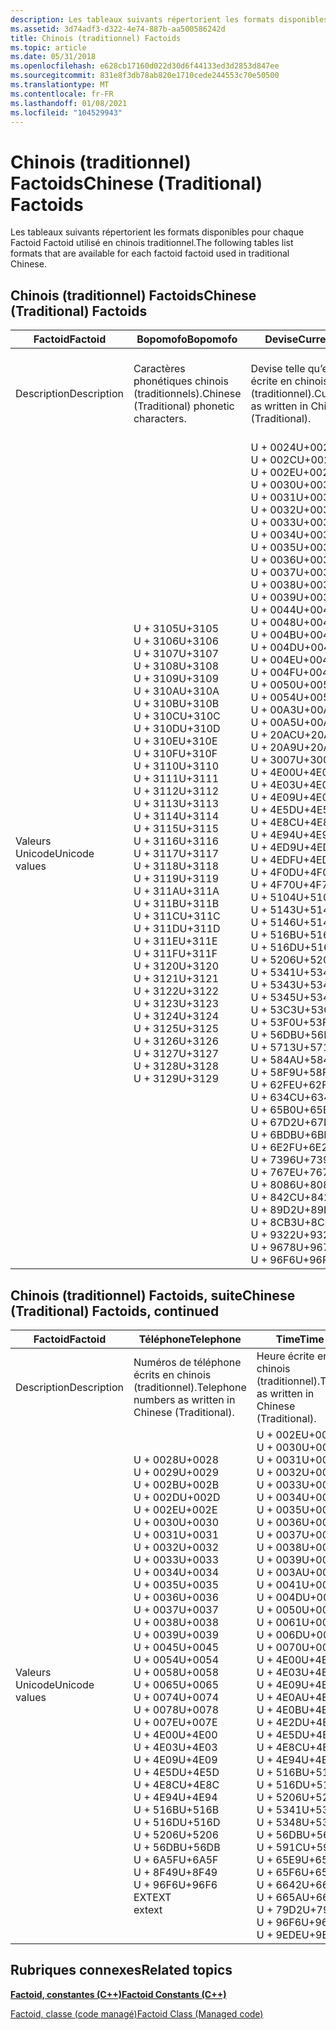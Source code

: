 ```yaml
---
description: Les tableaux suivants répertorient les formats disponibles pour chaque Factoid Factoid utilisé en chinois traditionnel.
ms.assetid: 3d74adf3-d322-4e74-887b-aa500586242d
title: Chinois (traditionnel) Factoids
ms.topic: article
ms.date: 05/31/2018
ms.openlocfilehash: e628cb17160d022d30d6f44133ed3d2853d847ee
ms.sourcegitcommit: 831e8f3db78ab820e1710cede244553c70e50500
ms.translationtype: MT
ms.contentlocale: fr-FR
ms.lasthandoff: 01/08/2021
ms.locfileid: "104529943"
---
```

# <a name="chinese-traditional-factoids"></a><span data-ttu-id="eb494-103">Chinois (traditionnel) Factoids</span><span class="sxs-lookup"><span data-stu-id="eb494-103">Chinese (Traditional) Factoids</span></span>

<span data-ttu-id="eb494-104">Les tableaux suivants répertorient les formats disponibles pour chaque Factoid Factoid utilisé en chinois traditionnel.</span><span class="sxs-lookup"><span data-stu-id="eb494-104">The following tables list formats that are available for each factoid factoid used in traditional Chinese.</span></span>

## <a name="chinese-traditional-factoids"></a><span data-ttu-id="eb494-105">Chinois (traditionnel) Factoids</span><span class="sxs-lookup"><span data-stu-id="eb494-105">Chinese (Traditional) Factoids</span></span>



| <span data-ttu-id="eb494-106">Factoid</span><span class="sxs-lookup"><span data-stu-id="eb494-106">Factoid</span></span>                   | <span data-ttu-id="eb494-107">**Bopomofo**</span><span class="sxs-lookup"><span data-stu-id="eb494-107">**Bopomofo**</span></span>                                                                                                                                                                                                                                                                                                                                                                                                                                                                                                                                                                                                                                                                              | <span data-ttu-id="eb494-108">**Devise**</span><span class="sxs-lookup"><span data-stu-id="eb494-108">**Currency**</span></span>                                                                                                                                                                                                                                                                                                                                                                                                                                                                                                                                                                                                                                                                                                                                                                                                                                                                                                                                                                                                                                                                                                                                                                                                                        | <span data-ttu-id="eb494-109">**Date**</span><span class="sxs-lookup"><span data-stu-id="eb494-109">**Date**</span></span>                                                                                                                                                                                                                                                                                                                                                                                                                                                                                                                                                                                                                                                                                                                                                                            | <span data-ttu-id="eb494-110">**Nombre**</span><span class="sxs-lookup"><span data-stu-id="eb494-110">**Number**</span></span>                                                                                                                                                                                                                                                                                                                                                                                                                                                                                                                                                                                                                                                                                |
|---------------------------|-------------------------------------------------------------------------------------------------------------------------------------------------------------------------------------------------------------------------------------------------------------------------------------------------------------------------------------------------------------------------------------------------------------------------------------------------------------------------------------------------------------------------------------------------------------------------------------------------------------------------------------------------------------------------------------------|-------------------------------------------------------------------------------------------------------------------------------------------------------------------------------------------------------------------------------------------------------------------------------------------------------------------------------------------------------------------------------------------------------------------------------------------------------------------------------------------------------------------------------------------------------------------------------------------------------------------------------------------------------------------------------------------------------------------------------------------------------------------------------------------------------------------------------------------------------------------------------------------------------------------------------------------------------------------------------------------------------------------------------------------------------------------------------------------------------------------------------------------------------------------------------------------------------------------------------------|-------------------------------------------------------------------------------------------------------------------------------------------------------------------------------------------------------------------------------------------------------------------------------------------------------------------------------------------------------------------------------------------------------------------------------------------------------------------------------------------------------------------------------------------------------------------------------------------------------------------------------------------------------------------------------------------------------------------------------------------------------------------------------------|-------------------------------------------------------------------------------------------------------------------------------------------------------------------------------------------------------------------------------------------------------------------------------------------------------------------------------------------------------------------------------------------------------------------------------------------------------------------------------------------------------------------------------------------------------------------------------------------------------------------------------------------------------------------------------------------|
| <span data-ttu-id="eb494-111">Description</span><span class="sxs-lookup"><span data-stu-id="eb494-111">Description</span></span><br/>    | <span data-ttu-id="eb494-112">Caractères phonétiques chinois (traditionnels).</span><span class="sxs-lookup"><span data-stu-id="eb494-112">Chinese (Traditional) phonetic characters.</span></span><br/>                                                                                                                                                                                                                                                                                                                                                                                                                                                                                                                                                                                                                                     | <span data-ttu-id="eb494-113">Devise telle qu’elle est écrite en chinois (traditionnel).</span><span class="sxs-lookup"><span data-stu-id="eb494-113">Currency as written in Chinese (Traditional).</span></span><br/>                                                                                                                                                                                                                                                                                                                                                                                                                                                                                                                                                                                                                                                                                                                                                                                                                                                                                                                                                                                                                                                                                                                                                                            | <span data-ttu-id="eb494-114">Dates telles qu’écrites en chinois (traditionnel).</span><span class="sxs-lookup"><span data-stu-id="eb494-114">Dates as written in Chinese (Traditional).</span></span><br/>                                                                                                                                                                                                                                                                                                                                                                                                                                                                                                                                                                                                                                                                                                                               | <span data-ttu-id="eb494-115">Nombres tels qu’écrits en chinois (traditionnel).</span><span class="sxs-lookup"><span data-stu-id="eb494-115">Numbers as written in Chinese (Traditional).</span></span><br/>                                                                                                                                                                                                                                                                                                                                                                                                                                                                                                                                                                                                                                   |
| <span data-ttu-id="eb494-116">Valeurs Unicode</span><span class="sxs-lookup"><span data-stu-id="eb494-116">Unicode values</span></span><br/> | <span data-ttu-id="eb494-117">U + 3105</span><span class="sxs-lookup"><span data-stu-id="eb494-117">U+3105</span></span><br/> <span data-ttu-id="eb494-118">U + 3106</span><span class="sxs-lookup"><span data-stu-id="eb494-118">U+3106</span></span><br/> <span data-ttu-id="eb494-119">U + 3107</span><span class="sxs-lookup"><span data-stu-id="eb494-119">U+3107</span></span><br/> <span data-ttu-id="eb494-120">U + 3108</span><span class="sxs-lookup"><span data-stu-id="eb494-120">U+3108</span></span><br/> <span data-ttu-id="eb494-121">U + 3109</span><span class="sxs-lookup"><span data-stu-id="eb494-121">U+3109</span></span><br/> <span data-ttu-id="eb494-122">U + 310A</span><span class="sxs-lookup"><span data-stu-id="eb494-122">U+310A</span></span><br/> <span data-ttu-id="eb494-123">U + 310B</span><span class="sxs-lookup"><span data-stu-id="eb494-123">U+310B</span></span><br/> <span data-ttu-id="eb494-124">U + 310C</span><span class="sxs-lookup"><span data-stu-id="eb494-124">U+310C</span></span><br/> <span data-ttu-id="eb494-125">U + 310D</span><span class="sxs-lookup"><span data-stu-id="eb494-125">U+310D</span></span><br/> <span data-ttu-id="eb494-126">U + 310E</span><span class="sxs-lookup"><span data-stu-id="eb494-126">U+310E</span></span><br/> <span data-ttu-id="eb494-127">U + 310F</span><span class="sxs-lookup"><span data-stu-id="eb494-127">U+310F</span></span><br/> <span data-ttu-id="eb494-128">U + 3110</span><span class="sxs-lookup"><span data-stu-id="eb494-128">U+3110</span></span><br/> <span data-ttu-id="eb494-129">U + 3111</span><span class="sxs-lookup"><span data-stu-id="eb494-129">U+3111</span></span><br/> <span data-ttu-id="eb494-130">U + 3112</span><span class="sxs-lookup"><span data-stu-id="eb494-130">U+3112</span></span><br/> <span data-ttu-id="eb494-131">U + 3113</span><span class="sxs-lookup"><span data-stu-id="eb494-131">U+3113</span></span><br/> <span data-ttu-id="eb494-132">U + 3114</span><span class="sxs-lookup"><span data-stu-id="eb494-132">U+3114</span></span><br/> <span data-ttu-id="eb494-133">U + 3115</span><span class="sxs-lookup"><span data-stu-id="eb494-133">U+3115</span></span><br/> <span data-ttu-id="eb494-134">U + 3116</span><span class="sxs-lookup"><span data-stu-id="eb494-134">U+3116</span></span><br/> <span data-ttu-id="eb494-135">U + 3117</span><span class="sxs-lookup"><span data-stu-id="eb494-135">U+3117</span></span><br/> <span data-ttu-id="eb494-136">U + 3118</span><span class="sxs-lookup"><span data-stu-id="eb494-136">U+3118</span></span><br/> <span data-ttu-id="eb494-137">U + 3119</span><span class="sxs-lookup"><span data-stu-id="eb494-137">U+3119</span></span><br/> <span data-ttu-id="eb494-138">U + 311A</span><span class="sxs-lookup"><span data-stu-id="eb494-138">U+311A</span></span><br/> <span data-ttu-id="eb494-139">U + 311B</span><span class="sxs-lookup"><span data-stu-id="eb494-139">U+311B</span></span><br/> <span data-ttu-id="eb494-140">U + 311C</span><span class="sxs-lookup"><span data-stu-id="eb494-140">U+311C</span></span><br/> <span data-ttu-id="eb494-141">U + 311D</span><span class="sxs-lookup"><span data-stu-id="eb494-141">U+311D</span></span><br/> <span data-ttu-id="eb494-142">U + 311E</span><span class="sxs-lookup"><span data-stu-id="eb494-142">U+311E</span></span><br/> <span data-ttu-id="eb494-143">U + 311F</span><span class="sxs-lookup"><span data-stu-id="eb494-143">U+311F</span></span><br/> <span data-ttu-id="eb494-144">U + 3120</span><span class="sxs-lookup"><span data-stu-id="eb494-144">U+3120</span></span><br/> <span data-ttu-id="eb494-145">U + 3121</span><span class="sxs-lookup"><span data-stu-id="eb494-145">U+3121</span></span><br/> <span data-ttu-id="eb494-146">U + 3122</span><span class="sxs-lookup"><span data-stu-id="eb494-146">U+3122</span></span><br/> <span data-ttu-id="eb494-147">U + 3123</span><span class="sxs-lookup"><span data-stu-id="eb494-147">U+3123</span></span><br/> <span data-ttu-id="eb494-148">U + 3124</span><span class="sxs-lookup"><span data-stu-id="eb494-148">U+3124</span></span><br/> <span data-ttu-id="eb494-149">U + 3125</span><span class="sxs-lookup"><span data-stu-id="eb494-149">U+3125</span></span><br/> <span data-ttu-id="eb494-150">U + 3126</span><span class="sxs-lookup"><span data-stu-id="eb494-150">U+3126</span></span><br/> <span data-ttu-id="eb494-151">U + 3127</span><span class="sxs-lookup"><span data-stu-id="eb494-151">U+3127</span></span><br/> <span data-ttu-id="eb494-152">U + 3128</span><span class="sxs-lookup"><span data-stu-id="eb494-152">U+3128</span></span><br/> <span data-ttu-id="eb494-153">U + 3129</span><span class="sxs-lookup"><span data-stu-id="eb494-153">U+3129</span></span><br/> | <span data-ttu-id="eb494-154">U + 0024</span><span class="sxs-lookup"><span data-stu-id="eb494-154">U+0024</span></span><br/> <span data-ttu-id="eb494-155">U + 002C</span><span class="sxs-lookup"><span data-stu-id="eb494-155">U+002C</span></span><br/> <span data-ttu-id="eb494-156">U + 002E</span><span class="sxs-lookup"><span data-stu-id="eb494-156">U+002E</span></span><br/> <span data-ttu-id="eb494-157">U + 0030</span><span class="sxs-lookup"><span data-stu-id="eb494-157">U+0030</span></span><br/> <span data-ttu-id="eb494-158">U + 0031</span><span class="sxs-lookup"><span data-stu-id="eb494-158">U+0031</span></span><br/> <span data-ttu-id="eb494-159">U + 0032</span><span class="sxs-lookup"><span data-stu-id="eb494-159">U+0032</span></span><br/> <span data-ttu-id="eb494-160">U + 0033</span><span class="sxs-lookup"><span data-stu-id="eb494-160">U+0033</span></span><br/> <span data-ttu-id="eb494-161">U + 0034</span><span class="sxs-lookup"><span data-stu-id="eb494-161">U+0034</span></span><br/> <span data-ttu-id="eb494-162">U + 0035</span><span class="sxs-lookup"><span data-stu-id="eb494-162">U+0035</span></span><br/> <span data-ttu-id="eb494-163">U + 0036</span><span class="sxs-lookup"><span data-stu-id="eb494-163">U+0036</span></span><br/> <span data-ttu-id="eb494-164">U + 0037</span><span class="sxs-lookup"><span data-stu-id="eb494-164">U+0037</span></span><br/> <span data-ttu-id="eb494-165">U + 0038</span><span class="sxs-lookup"><span data-stu-id="eb494-165">U+0038</span></span><br/> <span data-ttu-id="eb494-166">U + 0039</span><span class="sxs-lookup"><span data-stu-id="eb494-166">U+0039</span></span><br/> <span data-ttu-id="eb494-167">U + 0044</span><span class="sxs-lookup"><span data-stu-id="eb494-167">U+0044</span></span><br/> <span data-ttu-id="eb494-168">U + 0048</span><span class="sxs-lookup"><span data-stu-id="eb494-168">U+0048</span></span><br/> <span data-ttu-id="eb494-169">U + 004B</span><span class="sxs-lookup"><span data-stu-id="eb494-169">U+004B</span></span><br/> <span data-ttu-id="eb494-170">U + 004D</span><span class="sxs-lookup"><span data-stu-id="eb494-170">U+004D</span></span><br/> <span data-ttu-id="eb494-171">U + 004E</span><span class="sxs-lookup"><span data-stu-id="eb494-171">U+004E</span></span><br/> <span data-ttu-id="eb494-172">U + 004F</span><span class="sxs-lookup"><span data-stu-id="eb494-172">U+004F</span></span><br/> <span data-ttu-id="eb494-173">U + 0050</span><span class="sxs-lookup"><span data-stu-id="eb494-173">U+0050</span></span><br/> <span data-ttu-id="eb494-174">U + 0054</span><span class="sxs-lookup"><span data-stu-id="eb494-174">U+0054</span></span><br/> <span data-ttu-id="eb494-175">U + 00A3</span><span class="sxs-lookup"><span data-stu-id="eb494-175">U+00A3</span></span><br/> <span data-ttu-id="eb494-176">U + 00A5</span><span class="sxs-lookup"><span data-stu-id="eb494-176">U+00A5</span></span><br/> <span data-ttu-id="eb494-177">U + 20AC</span><span class="sxs-lookup"><span data-stu-id="eb494-177">U+20AC</span></span><br/> <span data-ttu-id="eb494-178">U + 20A9</span><span class="sxs-lookup"><span data-stu-id="eb494-178">U+20A9</span></span><br/> <span data-ttu-id="eb494-179">U + 3007</span><span class="sxs-lookup"><span data-stu-id="eb494-179">U+3007</span></span><br/> <span data-ttu-id="eb494-180">U + 4E00</span><span class="sxs-lookup"><span data-stu-id="eb494-180">U+4E00</span></span><br/> <span data-ttu-id="eb494-181">U + 4E03</span><span class="sxs-lookup"><span data-stu-id="eb494-181">U+4E03</span></span><br/> <span data-ttu-id="eb494-182">U + 4E09</span><span class="sxs-lookup"><span data-stu-id="eb494-182">U+4E09</span></span><br/> <span data-ttu-id="eb494-183">U + 4E5D</span><span class="sxs-lookup"><span data-stu-id="eb494-183">U+4E5D</span></span><br/> <span data-ttu-id="eb494-184">U + 4E8C</span><span class="sxs-lookup"><span data-stu-id="eb494-184">U+4E8C</span></span><br/> <span data-ttu-id="eb494-185">U + 4E94</span><span class="sxs-lookup"><span data-stu-id="eb494-185">U+4E94</span></span><br/> <span data-ttu-id="eb494-186">U + 4ED9</span><span class="sxs-lookup"><span data-stu-id="eb494-186">U+4ED9</span></span><br/> <span data-ttu-id="eb494-187">U + 4EDF</span><span class="sxs-lookup"><span data-stu-id="eb494-187">U+4EDF</span></span><br/> <span data-ttu-id="eb494-188">U + 4F0D</span><span class="sxs-lookup"><span data-stu-id="eb494-188">U+4F0D</span></span><br/> <span data-ttu-id="eb494-189">U + 4F70</span><span class="sxs-lookup"><span data-stu-id="eb494-189">U+4F70</span></span><br/> <span data-ttu-id="eb494-190">U + 5104</span><span class="sxs-lookup"><span data-stu-id="eb494-190">U+5104</span></span><br/> <span data-ttu-id="eb494-191">U + 5143</span><span class="sxs-lookup"><span data-stu-id="eb494-191">U+5143</span></span><br/> <span data-ttu-id="eb494-192">U + 5146</span><span class="sxs-lookup"><span data-stu-id="eb494-192">U+5146</span></span><br/> <span data-ttu-id="eb494-193">U + 516B</span><span class="sxs-lookup"><span data-stu-id="eb494-193">U+516B</span></span><br/> <span data-ttu-id="eb494-194">U + 516D</span><span class="sxs-lookup"><span data-stu-id="eb494-194">U+516D</span></span><br/> <span data-ttu-id="eb494-195">U + 5206</span><span class="sxs-lookup"><span data-stu-id="eb494-195">U+5206</span></span><br/> <span data-ttu-id="eb494-196">U + 5341</span><span class="sxs-lookup"><span data-stu-id="eb494-196">U+5341</span></span><br/> <span data-ttu-id="eb494-197">U + 5343</span><span class="sxs-lookup"><span data-stu-id="eb494-197">U+5343</span></span><br/> <span data-ttu-id="eb494-198">U + 5345</span><span class="sxs-lookup"><span data-stu-id="eb494-198">U+5345</span></span><br/> <span data-ttu-id="eb494-199">U + 53C3</span><span class="sxs-lookup"><span data-stu-id="eb494-199">U+53C3</span></span><br/> <span data-ttu-id="eb494-200">U + 53F0</span><span class="sxs-lookup"><span data-stu-id="eb494-200">U+53F0</span></span><br/> <span data-ttu-id="eb494-201">U + 56DB</span><span class="sxs-lookup"><span data-stu-id="eb494-201">U+56DB</span></span><br/> <span data-ttu-id="eb494-202">U + 5713</span><span class="sxs-lookup"><span data-stu-id="eb494-202">U+5713</span></span><br/> <span data-ttu-id="eb494-203">U + 584A</span><span class="sxs-lookup"><span data-stu-id="eb494-203">U+584A</span></span><br/> <span data-ttu-id="eb494-204">U + 58F9</span><span class="sxs-lookup"><span data-stu-id="eb494-204">U+58F9</span></span><br/> <span data-ttu-id="eb494-205">U + 62FE</span><span class="sxs-lookup"><span data-stu-id="eb494-205">U+62FE</span></span><br/> <span data-ttu-id="eb494-206">U + 634C</span><span class="sxs-lookup"><span data-stu-id="eb494-206">U+634C</span></span><br/> <span data-ttu-id="eb494-207">U + 65B0</span><span class="sxs-lookup"><span data-stu-id="eb494-207">U+65B0</span></span><br/> <span data-ttu-id="eb494-208">U + 67D2</span><span class="sxs-lookup"><span data-stu-id="eb494-208">U+67D2</span></span><br/> <span data-ttu-id="eb494-209">U + 6BDB</span><span class="sxs-lookup"><span data-stu-id="eb494-209">U+6BDB</span></span><br/> <span data-ttu-id="eb494-210">U + 6E2F</span><span class="sxs-lookup"><span data-stu-id="eb494-210">U+6E2F</span></span><br/> <span data-ttu-id="eb494-211">U + 7396</span><span class="sxs-lookup"><span data-stu-id="eb494-211">U+7396</span></span><br/> <span data-ttu-id="eb494-212">U + 767E</span><span class="sxs-lookup"><span data-stu-id="eb494-212">U+767E</span></span><br/> <span data-ttu-id="eb494-213">U + 8086</span><span class="sxs-lookup"><span data-stu-id="eb494-213">U+8086</span></span><br/> <span data-ttu-id="eb494-214">U + 842C</span><span class="sxs-lookup"><span data-stu-id="eb494-214">U+842C</span></span><br/> <span data-ttu-id="eb494-215">U + 89D2</span><span class="sxs-lookup"><span data-stu-id="eb494-215">U+89D2</span></span><br/> <span data-ttu-id="eb494-216">U + 8CB3</span><span class="sxs-lookup"><span data-stu-id="eb494-216">U+8CB3</span></span><br/> <span data-ttu-id="eb494-217">U + 9322</span><span class="sxs-lookup"><span data-stu-id="eb494-217">U+9322</span></span><br/> <span data-ttu-id="eb494-218">U + 9678</span><span class="sxs-lookup"><span data-stu-id="eb494-218">U+9678</span></span><br/> <span data-ttu-id="eb494-219">U + 96F6</span><span class="sxs-lookup"><span data-stu-id="eb494-219">U+96F6</span></span><br/> | <span data-ttu-id="eb494-220">U+0027</span><span class="sxs-lookup"><span data-stu-id="eb494-220">U+0027</span></span><br/> <span data-ttu-id="eb494-221">U + 0028</span><span class="sxs-lookup"><span data-stu-id="eb494-221">U+0028</span></span><br/> <span data-ttu-id="eb494-222">U + 0029</span><span class="sxs-lookup"><span data-stu-id="eb494-222">U+0029</span></span><br/> <span data-ttu-id="eb494-223">U + 002D</span><span class="sxs-lookup"><span data-stu-id="eb494-223">U+002D</span></span><br/> <span data-ttu-id="eb494-224">U + 002E</span><span class="sxs-lookup"><span data-stu-id="eb494-224">U+002E</span></span><br/> <span data-ttu-id="eb494-225">U+002F</span><span class="sxs-lookup"><span data-stu-id="eb494-225">U+002F</span></span><br/> <span data-ttu-id="eb494-226">U + 0030</span><span class="sxs-lookup"><span data-stu-id="eb494-226">U+0030</span></span><br/> <span data-ttu-id="eb494-227">U + 0031</span><span class="sxs-lookup"><span data-stu-id="eb494-227">U+0031</span></span><br/> <span data-ttu-id="eb494-228">U + 0032</span><span class="sxs-lookup"><span data-stu-id="eb494-228">U+0032</span></span><br/> <span data-ttu-id="eb494-229">U + 0033</span><span class="sxs-lookup"><span data-stu-id="eb494-229">U+0033</span></span><br/> <span data-ttu-id="eb494-230">U + 0034</span><span class="sxs-lookup"><span data-stu-id="eb494-230">U+0034</span></span><br/> <span data-ttu-id="eb494-231">U + 0035</span><span class="sxs-lookup"><span data-stu-id="eb494-231">U+0035</span></span><br/> <span data-ttu-id="eb494-232">U + 0036</span><span class="sxs-lookup"><span data-stu-id="eb494-232">U+0036</span></span><br/> <span data-ttu-id="eb494-233">U + 0037</span><span class="sxs-lookup"><span data-stu-id="eb494-233">U+0037</span></span><br/> <span data-ttu-id="eb494-234">U + 0038</span><span class="sxs-lookup"><span data-stu-id="eb494-234">U+0038</span></span><br/> <span data-ttu-id="eb494-235">U + 0039</span><span class="sxs-lookup"><span data-stu-id="eb494-235">U+0039</span></span><br/> <span data-ttu-id="eb494-236">U + 3007</span><span class="sxs-lookup"><span data-stu-id="eb494-236">U+3007</span></span><br/> <span data-ttu-id="eb494-237">U + 4E00</span><span class="sxs-lookup"><span data-stu-id="eb494-237">U+4E00</span></span><br/> <span data-ttu-id="eb494-238">U + 4E03</span><span class="sxs-lookup"><span data-stu-id="eb494-238">U+4E03</span></span><br/> <span data-ttu-id="eb494-239">U + 4E09</span><span class="sxs-lookup"><span data-stu-id="eb494-239">U+4E09</span></span><br/> <span data-ttu-id="eb494-240">U + 4E2D</span><span class="sxs-lookup"><span data-stu-id="eb494-240">U+4E2D</span></span><br/> <span data-ttu-id="eb494-241">U + 4E5D</span><span class="sxs-lookup"><span data-stu-id="eb494-241">U+4E5D</span></span><br/> <span data-ttu-id="eb494-242">U + 4E8C</span><span class="sxs-lookup"><span data-stu-id="eb494-242">U+4E8C</span></span><br/> <span data-ttu-id="eb494-243">U + 4E94</span><span class="sxs-lookup"><span data-stu-id="eb494-243">U+4E94</span></span><br/> <span data-ttu-id="eb494-244">U + 5143</span><span class="sxs-lookup"><span data-stu-id="eb494-244">U+5143</span></span><br/> <span data-ttu-id="eb494-245">U + 516B</span><span class="sxs-lookup"><span data-stu-id="eb494-245">U+516B</span></span><br/> <span data-ttu-id="eb494-246">U + 516C</span><span class="sxs-lookup"><span data-stu-id="eb494-246">U+516C</span></span><br/> <span data-ttu-id="eb494-247">U + 516D</span><span class="sxs-lookup"><span data-stu-id="eb494-247">U+516D</span></span><br/> <span data-ttu-id="eb494-248">U + 524D</span><span class="sxs-lookup"><span data-stu-id="eb494-248">U+524D</span></span><br/> <span data-ttu-id="eb494-249">U + 5341</span><span class="sxs-lookup"><span data-stu-id="eb494-249">U+5341</span></span><br/> <span data-ttu-id="eb494-250">U + 56DB</span><span class="sxs-lookup"><span data-stu-id="eb494-250">U+56DB</span></span><br/> <span data-ttu-id="eb494-251">U + 570B</span><span class="sxs-lookup"><span data-stu-id="eb494-251">U+570B</span></span><br/> <span data-ttu-id="eb494-252">U + 5E74</span><span class="sxs-lookup"><span data-stu-id="eb494-252">U+5E74</span></span><br/> <span data-ttu-id="eb494-253">U + 65E5</span><span class="sxs-lookup"><span data-stu-id="eb494-253">U+65E5</span></span><br/> <span data-ttu-id="eb494-254">U + 661F</span><span class="sxs-lookup"><span data-stu-id="eb494-254">U+661F</span></span><br/> <span data-ttu-id="eb494-255">U + 6708</span><span class="sxs-lookup"><span data-stu-id="eb494-255">U+6708</span></span><br/> <span data-ttu-id="eb494-256">U + 671F</span><span class="sxs-lookup"><span data-stu-id="eb494-256">U+671F</span></span><br/> <span data-ttu-id="eb494-257">U + 6C11</span><span class="sxs-lookup"><span data-stu-id="eb494-257">U+6C11</span></span><br/> <span data-ttu-id="eb494-258">U + 83EF</span><span class="sxs-lookup"><span data-stu-id="eb494-258">U+83EF</span></span><br/> <span data-ttu-id="eb494-259">U + 897F</span><span class="sxs-lookup"><span data-stu-id="eb494-259">U+897F</span></span><br/> <span data-ttu-id="eb494-260">U + 9031</span><span class="sxs-lookup"><span data-stu-id="eb494-260">U+9031</span></span><br/> <span data-ttu-id="eb494-261">U + 96F6</span><span class="sxs-lookup"><span data-stu-id="eb494-261">U+96F6</span></span><br/> | <span data-ttu-id="eb494-262">U + 0024</span><span class="sxs-lookup"><span data-stu-id="eb494-262">U+0024</span></span><br/> <span data-ttu-id="eb494-263">U + 0,025</span><span class="sxs-lookup"><span data-stu-id="eb494-263">U+0025</span></span><br/> <span data-ttu-id="eb494-264">U + 0028</span><span class="sxs-lookup"><span data-stu-id="eb494-264">U+0028</span></span><br/> <span data-ttu-id="eb494-265">U + 0029</span><span class="sxs-lookup"><span data-stu-id="eb494-265">U+0029</span></span><br/> <span data-ttu-id="eb494-266">U + 002A</span><span class="sxs-lookup"><span data-stu-id="eb494-266">U+002A</span></span><br/> <span data-ttu-id="eb494-267">U + 002B</span><span class="sxs-lookup"><span data-stu-id="eb494-267">U+002B</span></span><br/> <span data-ttu-id="eb494-268">U + 002C</span><span class="sxs-lookup"><span data-stu-id="eb494-268">U+002C</span></span><br/> <span data-ttu-id="eb494-269">U + 002D</span><span class="sxs-lookup"><span data-stu-id="eb494-269">U+002D</span></span><br/> <span data-ttu-id="eb494-270">U + 002E</span><span class="sxs-lookup"><span data-stu-id="eb494-270">U+002E</span></span><br/> <span data-ttu-id="eb494-271">U+002F</span><span class="sxs-lookup"><span data-stu-id="eb494-271">U+002F</span></span><br/> <span data-ttu-id="eb494-272">U + 0030</span><span class="sxs-lookup"><span data-stu-id="eb494-272">U+0030</span></span><br/> <span data-ttu-id="eb494-273">U + 0031</span><span class="sxs-lookup"><span data-stu-id="eb494-273">U+0031</span></span><br/> <span data-ttu-id="eb494-274">U + 0032</span><span class="sxs-lookup"><span data-stu-id="eb494-274">U+0032</span></span><br/> <span data-ttu-id="eb494-275">U + 0033</span><span class="sxs-lookup"><span data-stu-id="eb494-275">U+0033</span></span><br/> <span data-ttu-id="eb494-276">U + 0034</span><span class="sxs-lookup"><span data-stu-id="eb494-276">U+0034</span></span><br/> <span data-ttu-id="eb494-277">U + 0035</span><span class="sxs-lookup"><span data-stu-id="eb494-277">U+0035</span></span><br/> <span data-ttu-id="eb494-278">U + 0036</span><span class="sxs-lookup"><span data-stu-id="eb494-278">U+0036</span></span><br/> <span data-ttu-id="eb494-279">U + 0037</span><span class="sxs-lookup"><span data-stu-id="eb494-279">U+0037</span></span><br/> <span data-ttu-id="eb494-280">U + 0038</span><span class="sxs-lookup"><span data-stu-id="eb494-280">U+0038</span></span><br/> <span data-ttu-id="eb494-281">U + 0039</span><span class="sxs-lookup"><span data-stu-id="eb494-281">U+0039</span></span><br/> <span data-ttu-id="eb494-282">U + 003A</span><span class="sxs-lookup"><span data-stu-id="eb494-282">U+003A</span></span><br/> <span data-ttu-id="eb494-283">U + 003C</span><span class="sxs-lookup"><span data-stu-id="eb494-283">U+003C</span></span><br/> <span data-ttu-id="eb494-284">U + 003D</span><span class="sxs-lookup"><span data-stu-id="eb494-284">U+003D</span></span><br/> <span data-ttu-id="eb494-285">U + 003E</span><span class="sxs-lookup"><span data-stu-id="eb494-285">U+003E</span></span><br/> <span data-ttu-id="eb494-286">U + 005E</span><span class="sxs-lookup"><span data-stu-id="eb494-286">U+005E</span></span><br/> <span data-ttu-id="eb494-287">U + 007B</span><span class="sxs-lookup"><span data-stu-id="eb494-287">U+007B</span></span><br/> <span data-ttu-id="eb494-288">U + 007D</span><span class="sxs-lookup"><span data-stu-id="eb494-288">U+007D</span></span><br/> <span data-ttu-id="eb494-289">U + 00A2</span><span class="sxs-lookup"><span data-stu-id="eb494-289">U+00A2</span></span><br/> <span data-ttu-id="eb494-290">U + 00A3</span><span class="sxs-lookup"><span data-stu-id="eb494-290">U+00A3</span></span><br/> <span data-ttu-id="eb494-291">U + 00A5</span><span class="sxs-lookup"><span data-stu-id="eb494-291">U+00A5</span></span><br/> <span data-ttu-id="eb494-292">U + 00B1</span><span class="sxs-lookup"><span data-stu-id="eb494-292">U+00B1</span></span><br/> <span data-ttu-id="eb494-293">U + 00D7</span><span class="sxs-lookup"><span data-stu-id="eb494-293">U+00D7</span></span><br/> <span data-ttu-id="eb494-294">U + 00F7</span><span class="sxs-lookup"><span data-stu-id="eb494-294">U+00F7</span></span><br/> <span data-ttu-id="eb494-295">U + 20A9</span><span class="sxs-lookup"><span data-stu-id="eb494-295">U+20A9</span></span><br/> <span data-ttu-id="eb494-296">U + 20AC</span><span class="sxs-lookup"><span data-stu-id="eb494-296">U+20AC</span></span><br/> <span data-ttu-id="eb494-297">U + 2215</span><span class="sxs-lookup"><span data-stu-id="eb494-297">U+2215</span></span><br/> <span data-ttu-id="eb494-298">U + 25B3</span><span class="sxs-lookup"><span data-stu-id="eb494-298">U+25B3</span></span><br/> |



 

## <a name="chinese-traditional-factoids-continued"></a><span data-ttu-id="eb494-299">Chinois (traditionnel) Factoids, suite</span><span class="sxs-lookup"><span data-stu-id="eb494-299">Chinese (Traditional) Factoids, continued</span></span>



| <span data-ttu-id="eb494-300">Factoid</span><span class="sxs-lookup"><span data-stu-id="eb494-300">Factoid</span></span>                   | <span data-ttu-id="eb494-301">**Téléphone**</span><span class="sxs-lookup"><span data-stu-id="eb494-301">**Telephone**</span></span>                                                                                                                                                                                                                                                                                                                                                                                                                                                                                                                                                                                                                                                                       | <span data-ttu-id="eb494-302">**Time**</span><span class="sxs-lookup"><span data-stu-id="eb494-302">**Time**</span></span>                                                                                                                                                                                                                                                                                                                                                                                                                                                                                                                                                                                                                                                                                                                                                          | <span data-ttu-id="eb494-303">**KanjiCommon**</span><span class="sxs-lookup"><span data-stu-id="eb494-303">**KanjiCommon**</span></span>                                                               | <span data-ttu-id="eb494-304">**ChineseTraditionalCommon**</span><span class="sxs-lookup"><span data-stu-id="eb494-304">**ChineseTraditionalCommon**</span></span>                                                                                                                     |
|---------------------------|-------------------------------------------------------------------------------------------------------------------------------------------------------------------------------------------------------------------------------------------------------------------------------------------------------------------------------------------------------------------------------------------------------------------------------------------------------------------------------------------------------------------------------------------------------------------------------------------------------------------------------------------------------------------------------------|-------------------------------------------------------------------------------------------------------------------------------------------------------------------------------------------------------------------------------------------------------------------------------------------------------------------------------------------------------------------------------------------------------------------------------------------------------------------------------------------------------------------------------------------------------------------------------------------------------------------------------------------------------------------------------------------------------------------------------------------------------------------|-------------------------------------------------------------------------------|--------------------------------------------------------------------------------------------------------------------------------------------------|
| <span data-ttu-id="eb494-305">Description</span><span class="sxs-lookup"><span data-stu-id="eb494-305">Description</span></span><br/>    | <span data-ttu-id="eb494-306">Numéros de téléphone écrits en chinois (traditionnel).</span><span class="sxs-lookup"><span data-stu-id="eb494-306">Telephone numbers as written in Chinese (Traditional).</span></span><br/>                                                                                                                                                                                                                                                                                                                                                                                                                                                                                                                                                                                                                   | <span data-ttu-id="eb494-307">Heure écrite en chinois (traditionnel).</span><span class="sxs-lookup"><span data-stu-id="eb494-307">Time as written in Chinese (Traditional).</span></span><br/>                                                                                                                                                                                                                                                                                                                                                                                                                                                                                                                                                                                                                                                                                                              | <span data-ttu-id="eb494-308">Caractères Hanzi fréquemment utilisés, tels que définis dans la norme Big 5.</span><span class="sxs-lookup"><span data-stu-id="eb494-308">Frequently used Hanzi characters as defined in the Big 5 standard.</span></span><br/> | <span data-ttu-id="eb494-309">Tous les caractères en chinois (traditionnel) kanji communs et bopomofo, ainsi que les caractères alphanumériques, la ponctuation standard et les symboles.</span><span class="sxs-lookup"><span data-stu-id="eb494-309">All Chinese (Traditional) Kanji common and Bopomofo characters as well as alphanumeric characters, standard punctuation, and symbols.</span></span><br/> |
| <span data-ttu-id="eb494-310">Valeurs Unicode</span><span class="sxs-lookup"><span data-stu-id="eb494-310">Unicode values</span></span><br/> | <span data-ttu-id="eb494-311">U + 0028</span><span class="sxs-lookup"><span data-stu-id="eb494-311">U+0028</span></span><br/> <span data-ttu-id="eb494-312">U + 0029</span><span class="sxs-lookup"><span data-stu-id="eb494-312">U+0029</span></span><br/> <span data-ttu-id="eb494-313">U + 002B</span><span class="sxs-lookup"><span data-stu-id="eb494-313">U+002B</span></span><br/> <span data-ttu-id="eb494-314">U + 002D</span><span class="sxs-lookup"><span data-stu-id="eb494-314">U+002D</span></span><br/> <span data-ttu-id="eb494-315">U + 002E</span><span class="sxs-lookup"><span data-stu-id="eb494-315">U+002E</span></span><br/> <span data-ttu-id="eb494-316">U + 0030</span><span class="sxs-lookup"><span data-stu-id="eb494-316">U+0030</span></span><br/> <span data-ttu-id="eb494-317">U + 0031</span><span class="sxs-lookup"><span data-stu-id="eb494-317">U+0031</span></span><br/> <span data-ttu-id="eb494-318">U + 0032</span><span class="sxs-lookup"><span data-stu-id="eb494-318">U+0032</span></span><br/> <span data-ttu-id="eb494-319">U + 0033</span><span class="sxs-lookup"><span data-stu-id="eb494-319">U+0033</span></span><br/> <span data-ttu-id="eb494-320">U + 0034</span><span class="sxs-lookup"><span data-stu-id="eb494-320">U+0034</span></span><br/> <span data-ttu-id="eb494-321">U + 0035</span><span class="sxs-lookup"><span data-stu-id="eb494-321">U+0035</span></span><br/> <span data-ttu-id="eb494-322">U + 0036</span><span class="sxs-lookup"><span data-stu-id="eb494-322">U+0036</span></span><br/> <span data-ttu-id="eb494-323">U + 0037</span><span class="sxs-lookup"><span data-stu-id="eb494-323">U+0037</span></span><br/> <span data-ttu-id="eb494-324">U + 0038</span><span class="sxs-lookup"><span data-stu-id="eb494-324">U+0038</span></span><br/> <span data-ttu-id="eb494-325">U + 0039</span><span class="sxs-lookup"><span data-stu-id="eb494-325">U+0039</span></span><br/> <span data-ttu-id="eb494-326">U + 0045</span><span class="sxs-lookup"><span data-stu-id="eb494-326">U+0045</span></span><br/> <span data-ttu-id="eb494-327">U + 0054</span><span class="sxs-lookup"><span data-stu-id="eb494-327">U+0054</span></span><br/> <span data-ttu-id="eb494-328">U + 0058</span><span class="sxs-lookup"><span data-stu-id="eb494-328">U+0058</span></span><br/> <span data-ttu-id="eb494-329">U + 0065</span><span class="sxs-lookup"><span data-stu-id="eb494-329">U+0065</span></span><br/> <span data-ttu-id="eb494-330">U + 0074</span><span class="sxs-lookup"><span data-stu-id="eb494-330">U+0074</span></span><br/> <span data-ttu-id="eb494-331">U + 0078</span><span class="sxs-lookup"><span data-stu-id="eb494-331">U+0078</span></span><br/> <span data-ttu-id="eb494-332">U + 007E</span><span class="sxs-lookup"><span data-stu-id="eb494-332">U+007E</span></span><br/> <span data-ttu-id="eb494-333">U + 4E00</span><span class="sxs-lookup"><span data-stu-id="eb494-333">U+4E00</span></span><br/> <span data-ttu-id="eb494-334">U + 4E03</span><span class="sxs-lookup"><span data-stu-id="eb494-334">U+4E03</span></span><br/> <span data-ttu-id="eb494-335">U + 4E09</span><span class="sxs-lookup"><span data-stu-id="eb494-335">U+4E09</span></span><br/> <span data-ttu-id="eb494-336">U + 4E5D</span><span class="sxs-lookup"><span data-stu-id="eb494-336">U+4E5D</span></span><br/> <span data-ttu-id="eb494-337">U + 4E8C</span><span class="sxs-lookup"><span data-stu-id="eb494-337">U+4E8C</span></span><br/> <span data-ttu-id="eb494-338">U + 4E94</span><span class="sxs-lookup"><span data-stu-id="eb494-338">U+4E94</span></span><br/> <span data-ttu-id="eb494-339">U + 516B</span><span class="sxs-lookup"><span data-stu-id="eb494-339">U+516B</span></span><br/> <span data-ttu-id="eb494-340">U + 516D</span><span class="sxs-lookup"><span data-stu-id="eb494-340">U+516D</span></span><br/> <span data-ttu-id="eb494-341">U + 5206</span><span class="sxs-lookup"><span data-stu-id="eb494-341">U+5206</span></span><br/> <span data-ttu-id="eb494-342">U + 56DB</span><span class="sxs-lookup"><span data-stu-id="eb494-342">U+56DB</span></span><br/> <span data-ttu-id="eb494-343">U + 6A5F</span><span class="sxs-lookup"><span data-stu-id="eb494-343">U+6A5F</span></span><br/> <span data-ttu-id="eb494-344">U + 8F49</span><span class="sxs-lookup"><span data-stu-id="eb494-344">U+8F49</span></span><br/> <span data-ttu-id="eb494-345">U + 96F6</span><span class="sxs-lookup"><span data-stu-id="eb494-345">U+96F6</span></span><br/> <span data-ttu-id="eb494-346">EXT</span><span class="sxs-lookup"><span data-stu-id="eb494-346">EXT</span></span><br/> <span data-ttu-id="eb494-347">ext</span><span class="sxs-lookup"><span data-stu-id="eb494-347">ext</span></span><br/> | <span data-ttu-id="eb494-348">U + 002E</span><span class="sxs-lookup"><span data-stu-id="eb494-348">U+002E</span></span><br/> <span data-ttu-id="eb494-349">U + 0030</span><span class="sxs-lookup"><span data-stu-id="eb494-349">U+0030</span></span><br/> <span data-ttu-id="eb494-350">U + 0031</span><span class="sxs-lookup"><span data-stu-id="eb494-350">U+0031</span></span><br/> <span data-ttu-id="eb494-351">U + 0032</span><span class="sxs-lookup"><span data-stu-id="eb494-351">U+0032</span></span><br/> <span data-ttu-id="eb494-352">U + 0033</span><span class="sxs-lookup"><span data-stu-id="eb494-352">U+0033</span></span><br/> <span data-ttu-id="eb494-353">U + 0034</span><span class="sxs-lookup"><span data-stu-id="eb494-353">U+0034</span></span><br/> <span data-ttu-id="eb494-354">U + 0035</span><span class="sxs-lookup"><span data-stu-id="eb494-354">U+0035</span></span><br/> <span data-ttu-id="eb494-355">U + 0036</span><span class="sxs-lookup"><span data-stu-id="eb494-355">U+0036</span></span><br/> <span data-ttu-id="eb494-356">U + 0037</span><span class="sxs-lookup"><span data-stu-id="eb494-356">U+0037</span></span><br/> <span data-ttu-id="eb494-357">U + 0038</span><span class="sxs-lookup"><span data-stu-id="eb494-357">U+0038</span></span><br/> <span data-ttu-id="eb494-358">U + 0039</span><span class="sxs-lookup"><span data-stu-id="eb494-358">U+0039</span></span><br/> <span data-ttu-id="eb494-359">U + 003A</span><span class="sxs-lookup"><span data-stu-id="eb494-359">U+003A</span></span><br/> <span data-ttu-id="eb494-360">U + 0041</span><span class="sxs-lookup"><span data-stu-id="eb494-360">U+0041</span></span><br/> <span data-ttu-id="eb494-361">U + 004D</span><span class="sxs-lookup"><span data-stu-id="eb494-361">U+004D</span></span><br/> <span data-ttu-id="eb494-362">U + 0050</span><span class="sxs-lookup"><span data-stu-id="eb494-362">U+0050</span></span><br/> <span data-ttu-id="eb494-363">U + 0061</span><span class="sxs-lookup"><span data-stu-id="eb494-363">U+0061</span></span><br/> <span data-ttu-id="eb494-364">U + 006D</span><span class="sxs-lookup"><span data-stu-id="eb494-364">U+006D</span></span><br/> <span data-ttu-id="eb494-365">U + 0070</span><span class="sxs-lookup"><span data-stu-id="eb494-365">U+0070</span></span><br/> <span data-ttu-id="eb494-366">U + 4E00</span><span class="sxs-lookup"><span data-stu-id="eb494-366">U+4E00</span></span><br/> <span data-ttu-id="eb494-367">U + 4E03</span><span class="sxs-lookup"><span data-stu-id="eb494-367">U+4E03</span></span><br/> <span data-ttu-id="eb494-368">U + 4E09</span><span class="sxs-lookup"><span data-stu-id="eb494-368">U+4E09</span></span><br/> <span data-ttu-id="eb494-369">U + 4E0A</span><span class="sxs-lookup"><span data-stu-id="eb494-369">U+4E0A</span></span><br/> <span data-ttu-id="eb494-370">U + 4E0B</span><span class="sxs-lookup"><span data-stu-id="eb494-370">U+4E0B</span></span><br/> <span data-ttu-id="eb494-371">U + 4E2D</span><span class="sxs-lookup"><span data-stu-id="eb494-371">U+4E2D</span></span><br/> <span data-ttu-id="eb494-372">U + 4E5D</span><span class="sxs-lookup"><span data-stu-id="eb494-372">U+4E5D</span></span><br/> <span data-ttu-id="eb494-373">U + 4E8C</span><span class="sxs-lookup"><span data-stu-id="eb494-373">U+4E8C</span></span><br/> <span data-ttu-id="eb494-374">U + 4E94</span><span class="sxs-lookup"><span data-stu-id="eb494-374">U+4E94</span></span><br/> <span data-ttu-id="eb494-375">U + 516B</span><span class="sxs-lookup"><span data-stu-id="eb494-375">U+516B</span></span><br/> <span data-ttu-id="eb494-376">U + 516D</span><span class="sxs-lookup"><span data-stu-id="eb494-376">U+516D</span></span><br/> <span data-ttu-id="eb494-377">U + 5206</span><span class="sxs-lookup"><span data-stu-id="eb494-377">U+5206</span></span><br/> <span data-ttu-id="eb494-378">U + 5341</span><span class="sxs-lookup"><span data-stu-id="eb494-378">U+5341</span></span><br/> <span data-ttu-id="eb494-379">U + 5348</span><span class="sxs-lookup"><span data-stu-id="eb494-379">U+5348</span></span><br/> <span data-ttu-id="eb494-380">U + 56DB</span><span class="sxs-lookup"><span data-stu-id="eb494-380">U+56DB</span></span><br/> <span data-ttu-id="eb494-381">U + 591C</span><span class="sxs-lookup"><span data-stu-id="eb494-381">U+591C</span></span><br/> <span data-ttu-id="eb494-382">U + 65E9</span><span class="sxs-lookup"><span data-stu-id="eb494-382">U+65E9</span></span><br/> <span data-ttu-id="eb494-383">U + 65F6</span><span class="sxs-lookup"><span data-stu-id="eb494-383">U+65F6</span></span><br/> <span data-ttu-id="eb494-384">U + 6642</span><span class="sxs-lookup"><span data-stu-id="eb494-384">U+6642</span></span><br/> <span data-ttu-id="eb494-385">U + 665A</span><span class="sxs-lookup"><span data-stu-id="eb494-385">U+665A</span></span><br/> <span data-ttu-id="eb494-386">U + 79D2</span><span class="sxs-lookup"><span data-stu-id="eb494-386">U+79D2</span></span><br/> <span data-ttu-id="eb494-387">U + 96F6</span><span class="sxs-lookup"><span data-stu-id="eb494-387">U+96F6</span></span><br/> <span data-ttu-id="eb494-388">U + 9EDE</span><span class="sxs-lookup"><span data-stu-id="eb494-388">U+9EDE</span></span><br/> | <span data-ttu-id="eb494-389">Environ 5 500 caractères tels qu’ils sont définis dans la norme.</span><span class="sxs-lookup"><span data-stu-id="eb494-389">Approximately 5,500 characters as defined in the standard.</span></span><br/>         | <span data-ttu-id="eb494-390">Comme défini dans Description.</span><span class="sxs-lookup"><span data-stu-id="eb494-390">As defined in description.</span></span><br/>                                                                                                            |



 

## <a name="related-topics"></a><span data-ttu-id="eb494-391">Rubriques connexes</span><span class="sxs-lookup"><span data-stu-id="eb494-391">Related topics</span></span>

<dl> <dt>

[<span data-ttu-id="eb494-392">**Factoid, constantes (C++)**</span><span class="sxs-lookup"><span data-stu-id="eb494-392">**Factoid Constants (C++)**</span></span>](factoid-constants.md)
</dt> <dt>

<span data-ttu-id="eb494-393">[Factoid, classe (code managé)](/previous-versions/ms583657(v=vs.100))</span><span class="sxs-lookup"><span data-stu-id="eb494-393">[Factoid Class (Managed code)](/previous-versions/ms583657(v=vs.100))</span></span>
</dt> </dl>

 

